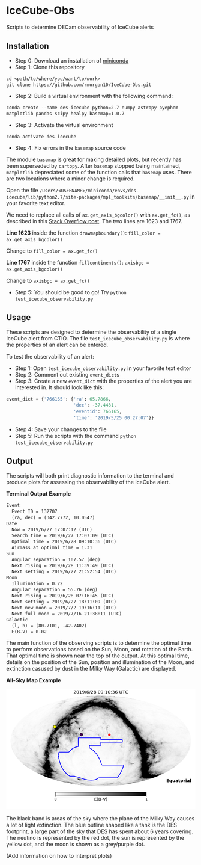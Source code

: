 # IceCube-Obs
Scripts to determine DECam observability of IceCube alerts

## Installation

- Step 0: Download an installation of [miniconda](https://docs.conda.io/en/latest/miniconda.html)
- Step 1: Clone this repository

```
cd <path/to/where/you/want/to/work>
git clone https://github.com/rmorgan10/IceCube-Obs.git
```

- Step 2: Build a virtual environment with the following command:

```
conda create --name des-icecube python=2.7 numpy astropy pyephem matplotlib pandas scipy healpy basemap=1.0.7
```

- Step 3: Activate the virtual environment

```
conda activate des-icecube
```

- Step 4: Fix errors in the `basemap` source code

The module `basemap` is great for making detailed plots, but recently has been superseded by `cartopy`. After `basemap` stopped being maintained, `matplotlib` depreciated some of the function calls that `basemap` uses. There are two locations where a minor change is required.

Open the file `/Users/<USERNAME>/miniconda/envs/des-icecube/lib/python2.7/site-packages/mpl_toolkits/basemap/__init__.py` in your favorite text editor.

We need to replace all calls of `ax.get_axis_bgcolor()` with `ax.get_fc()`, as described in this [Stack Overflow post](https://stackoverflow.com/questions/50691151/axessubplot-object-has-no-attribute-get-axis-bgcolor). The two lines are 1623 and 1767.

**Line 1623** inside the function `drawmapboundary()`: `fill_color = ax.get_axis_bgcolor()`

Change to `fill_color = ax.get_fc()`

**Line 1767** inside the function `fillcontinents()`: `axisbgc = ax.get_axis_bgcolor()`

Change to `axisbgc = ax.get_fc()`

- Step 5: You should be good to go! Try `python test_icecube_observability.py`

## Usage

These scripts are designed to determine the observability of a single IceCube alert from CTIO. The file `test_icecube_observability.py` is where the properties of an alert can be entered.

To test the observability of an alert:

- Step 1: Open `test_icecube_observability.py` in your favorite text editor
- Step 2: Comment out existing `event_dict`s
- Step 3: Create a new `event_dict` with the properties of the alert you are interested in. It should look like this:

```python
event_dict = {'766165': {'ra': 65.7866,
                         'dec': -37.4431,
                         'eventid': 766165,
                         'time': '2019/5/25 00:27:07'}}
```

- Step 4: Save your changes to the file
- Step 5: Run the scripts with the command `python test_icecube_observability.py`

## Output

The scripts will both print diagnostic information to the terminal and produce plots for assessing the observability of the IceCube alert.

**Terminal Output Example**

```
Event
  Event ID = 132707
  (ra, dec) = (342.7772, 10.0547)
Date
  Now = 2019/6/27 17:07:12 (UTC)
  Search time = 2019/6/27 17:07:09 (UTC)
  Optimal time = 2019/6/28 09:10:36 (UTC)
  Airmass at optimal time = 1.31
Sun
  Angular separation = 107.57 (deg)
  Next rising = 2019/6/28 11:39:49 (UTC)
  Next setting = 2019/6/27 21:52:54 (UTC)
Moon
  Illumination = 0.22
  Angular separation = 55.76 (deg)
  Next rising = 2019/6/28 07:16:45 (UTC)
  Next setting = 2019/6/27 18:11:09 (UTC)
  Next new moon = 2019/7/2 19:16:11 (UTC)
  Next full moon = 2019/7/16 21:38:11 (UTC)
Galactic
  (l, b) = (80.7101, -42.7402)
  E(B-V) = 0.02
```

The main function of the observing scripts is to determine the optimal time to perform observations based on the Sun, Moon, and rotation of the Earth. That optimal time is shown near the top of the output. At this optimal time, details on the position of the Sun, position and illumination of the Moon, and extinction casused by dust in the Milky Way (Galactic) are displayed.

**All-Sky Map Example**

![](./output/skymap.example)

The black band is areas of the sky where the plane of the Milky Way causes a lot of light extinction. The blue outline shaped like a tank is the DES footprint, a large part of the sky that DES has spent about 6 years covering. The neutino is represented by the red dot, the sun is represented by the yellow dot, and the moon is shown as a grey/purple dot.


(Add information on how to interpret plots)